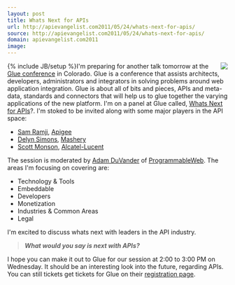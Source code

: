 ```yaml
---
layout: post
title: Whats Next for APIs
url: http://apievangelist.com2011/05/24/whats-next-for-apis/
source: http://apievangelist.com2011/05/24/whats-next-for-apis/
domain: apievangelist.com2011
image: 
---
```

{% include JB/setup %}<img src="http://kinlane-productions.s3.amazonaws.com/events/gluecon.jpg"  align="right" />I'm preparing for another talk tomorrow at the <a title="Glue Conference" href="http://gluecon.com/2011/">Glue conference</a> in Colorado. Glue is a conference that assists architects, developers, administrators and integrators in solving problems around web application integration.
Glue is about all of bits and pieces, APIs and meta-data, standards and connectors that will help us to glue together the varying applications of the new platform.
I'm on a panel at Glue called, <a title="Whats Next for APIs" href="http://gluecon.com/2011/?page_id=16">Whats Next for APIs</a>?. I'm stoked to be invited along with some major players in the API space:
<ul>
     <li>
          <a title="Sam Ramjii" href="http://twitter.com/!/sramji">Sam Ramji</a>, <a title="Apigee" href="http://www.apigee.com">Apigee</a>
     </li>
     <li>
          <a title="Delyn Simons" href="http://twitter.com/!/delynator">Delyn Simons</a>, <a title="Mashery" href="http://www.mashery.com">Mashery</a>
     </li>
     <li>
          <a title="Scott Monson" href="http://twitter.com/!/skmonson">Scott Monson</a>, <a title="Alcatel-Lucent" href="http://www.alcatel-lucent.com/">Alcatel-Lucent</a>
     </li>
</ul>The session is moderated by <a title="Adam DuVander" href="http://twitter.com/!/adamd">Adam DuVander</a> of <a title="ProgrammableWeb" href="http://www.programmableweb.com">ProgrammableWeb</a>.
The areas I'm focusing on covering are:
<ul>
     <li>Technology &amp; Tools
     </li>
     <li>Embeddable
     </li>
     <li>Developers
     </li>
     <li>Monetization
     </li>
     <li>Industries &amp; Common Areas
     </li>
     <li>Legal
     </li>
</ul>I'm excited to discuss whats next with leaders in the API industry.
<blockquote>
     <strong><em>What would you say is next with APIs?</em></strong>
</blockquote>I hope you can make it out to Glue for our session at 2:00 to 3:00 PM on Wednesday. It should be an interesting look into the future, regarding APIs.
You can still tickets get tickets for Glue on their <a title="registration page" href="http://gluecon.com/2011/?page_id=22">registration page</a>.
